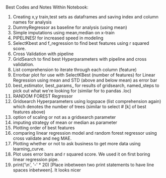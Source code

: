 Best Codes and Notes Within Notebook:

1. Creating x,y train,test sets as dataframes and saving index and column names for analysis
2. DummyRegressor as baseline for analysis (using mean)
3. Simple imputations using mean,median on x-train
4. PIPELINES! for increased speed in modeling
5. SelectKbest and f_regression to find best features using r squared score.
6. Cross Validation with pipeline
7. GridSearch to find best Hyperparameters with pipeline and cross validation.
  8. List comprehension to iterate through each column (feature)
9. Errorbar plot for use with SelectKBest (number of features) for Linear Regression using mean and STD (above and below mean) as error bar
10. best_estimator, best_params_ for results of gridsearch, named_steps to pick out what we're looking for (similar for to pandas .loc)
11. RANDOM FOREST Regressor
  12. Gridsearch Hyperparameters using logspace (list comprehension again) which denotes the number of trees (similar to select # [k] of best features above)
  13. option of scaling or not as a gridsearch parameter
  14. imputing strategy of mean or median as parameter
  15. Plotting order of best features
16. comparing linear regression model and random forest regressor using cross validate and neg MAE. 
17. Plotting whether or not to ask business to get more data using learning_curve.
  18. Plot uses error bars and r squared score. We used it on first boring linear regression pipe.
19. print('\n', '-' * 20) [Place inbetween two print statements to have line spaces inbetween]. It looks nicer
